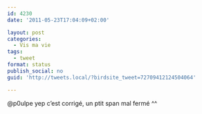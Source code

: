 ```yaml
---
id: 4230
date: '2011-05-23T17:04:09+02:00'

layout: post
categories:
  - Vis ma vie
tags:
  - tweet
format: status
publish_social: no
guid: 'http://tweets.local/?birdsite_tweet=72709412124504064'

---
```


@p0ulpe yep c’est corrigé, un ptit span mal fermé ^^
